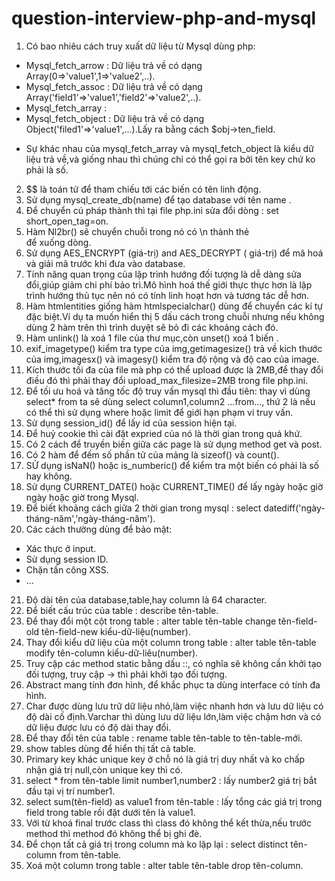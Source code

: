 # question-interview-php-and-mysql
1. Có bao nhiêu cách truy xuất dữ liệu từ Mysql dùng php: 
  - Mysql_fetch_arrow : Dữ liệu trả về có dạng Array(0=>'value1',1=>'value2',..).
  - Mysql_fetch_assoc : Dữ liệu trả về có dạng Array('field1'=>'value1','field2'=>'value2',..).
  - Mysql_fetch_array : 
  - Mysql_fetch_object : Dữ liệu trả về có dạng Object('filed1'=>'value1',...).Lấy ra bằng cách $obj->ten_field.
  * Sự khác nhau của mysql_fetch_array và mysql_fetch_object là kiểu dữ liệu trả về,và giống nhau thì chúng chỉ có thể gọi ra bởi tên key chứ ko phải là số.
 2. $$ là toán tử   để tham chiếu tới các biến có tên linh động.
 3. Sử dụng mysql_create_db(name) để tạo database với tên name .
 4. Để chuyển cú pháp <??> thành <?php?> thì tại file php.ini sửa đổi dòng : set short_open_tag=on.
 5. Hàm Nl2br() sẽ chuyển chuỗi trong nó có \n thành thẻ <br> để xuống dòng.
 6. Sử dụng AES_ENCRYPT (giá-trị) and AES_DECRYPT ( giá-trị) để mã hoá và giải mã trước khi đưa vào database.
 7. Tính năng quan trọng của lập trình hướng đối tượng là dễ dàng sửa đổi,giúp giảm chi phí bảo trì.Mô hình hoá thế giới thực thực hơn là lập trình hướng thủ tục nên nó có tính linh hoạt hơn và tương tác dễ hơn.
 8. Hàm htmlentities giống hàm htmlspecialchar() dùng để chuyển các kí tự đặc biệt.Ví dụ ta muốn hiển thị 5 dấu cách trong chuỗi nhưng nếu không dùng 2 hàm trên thì trình duyệt sẽ bỏ đi các khoảng cách đó.
 9. Hàm unlink() là xoá 1 file của thư mục,còn unset() xoá 1 biến .
 10. exif_imagetype() kiểm tra type của img,getimagesize() trả về kich thước của img,imagesx() và imagesy() kiểm tra độ rộng và độ cao của image.
 11. Kích thước tối đa của file mà php có thể upload được là 2MB,để thay đổi điều đó thì phải thay đổi upload_max_filesize=2MB trong file php.ini.
 12. Để tối ưu hoá và tăng tốc độ truy vấn mysql thì đầu tiên: thay vì dùng select* from ta sẽ dùng select column1,column2 ...from..., thứ 2 là nếu có thể thì sử dụng where hoặc limit để giới hạn phạm vi truy vấn.
 13. Sử dụng session_id() để lấy id của session hiện tại.
 14. Để huỷ cookie thì cài đặt expried của nó là thời gian trong quá khứ.
 15. Có 2 cách để truyền biến giữa các page là sử dụng method get và post.
 16. Có 2 hàm để đếm số phần tử của mảng là sizeof() và count().
 17. SỬ dụng isNaN() hoặc is_numberic() để kiểm tra một biến có phải là số hay không.
 18. Sử dụng CURRENT_DATE() hoặc CURRENT_TIME() để lấy ngày hoặc giờ ngày hoặc giờ trong Mysql.
 19. Để biết khoảng cách giữa 2 thời gian trong mysql : select datediff('ngày-tháng-năm','ngày-tháng-năm').
 20. Các cách thường dùng để bảo mật: 
  - Xác thực ở input.
  - Sử dụng session ID.
  - Chặn tấn công XSS.
  - ...
 21. Độ dài tên của database,table,hay column là 64 character.
 22. Để biết cấu trúc của table : describe tên-table.
 23. Để thay đổi một cột trong table : alter table tên-table change tên-field-old tên-field-new kiểu-dữ-liệu(number).
 24. Thay đổi kiểu dữ liệu của một column trong table : alter table tên-table modify tên-column kiểu-dữ-liêu(number).
 25. Truy cập các method static bằng dấu ::, có nghĩa sẽ không cần khởi tạo đối tượng, truy cập -> thì phải khởi tạo đối tượng.
 26. Abstract mang tính đơn hình, để khắc phục ta dùng interface có tính đa hình.
 27. Char được dùng lưu trữ dữ liệu nhỏ,làm việc nhanh hơn và lưu dữ liệu có độ dài cố định.Varchar thì dùng lưu dữ liệu lớn,làm việc chậm hơn và có dữ liệu được lưu có độ dài thay đổi.
 28. Để thay đổi tên của table : rename table tên-table to tên-table-mới.
 29. show tables dùng để hiển thị tất cả table.
 30. Primary key khác unique key ở chỗ nó là giá trị duy nhất và ko chấp nhận giá trị null,còn unique key thì có.
 31. select * from tên-table limit number1,number2 : lấy number2 giá trị bắt đầu tại vị trí number1.
 32. select sum(tên-field) as value1 from tên-table : lấy tổng các giá trị trong field trong table rồi đặt dưới tên là value1.
 33. Với từ khoá final trước class thì class đó không thể kết thừa,nếu trước method thì method đó không thể bị ghi đè.
 34. Để chọn tất cả giá trị trong column mà ko lặp lại : select distinct tên-column from tên-table.
 35. Xoá một column trong table : alter table tên-table drop tên-column.
 
  
 


 
